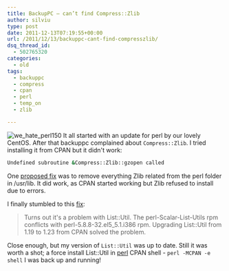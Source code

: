 ```yaml
---
title: BackupPC – can’t find Compress::Zlib
author: silviu
type: post
date: 2011-12-13T07:19:55+00:00
url: /2011/12/13/backuppc-cant-find-compresszlib/
dsq_thread_id:
  - 502765320
categories:
  - old
tags:
  - backuppc
  - compress
  - cpan
  - perl
  - temp_on
  - zlib

---
```

![we_hate_perl150](/blog/images/2011/we_hate_perl150.jpg) 
It all started with an update for perl by our lovely CentOS. After that backuppc complained about `Compress::Zlib`. I tried installing it from CPAN but it didn't work: 

```bash
Undefined subroutine &Compress::Zlib::gzopen called
```

One [proposed fix](http://d.hatena.ne.jp/lopnor/20071120/1195522440) was to remove everything Zlib related from the perl folder in /usr/lib. It did work, as CPAN started working but Zlib refused to install due to errors.

I finally stumbled to this [fix](http://www.backupcentral.com/phpBB2/two-way-mirrors-of-external-mailing-lists-3/backuppc-21/backuppc-cant-find-compress-zlib-after-recent-update-on-cen-106280/):

> Turns out it's a problem with List::Util. The perl-Scalar-List-Utils
> rpm conflicts with perl-5.8.8-32.el5_5.1.i386 rpm. Upgrading List::Util
> from 1.19 to 1.23 from CPAN solved the problem.

Close enough, but my version of `List::Util` was up to date. Still it was worth a shot; a force install List::Util in [perl](http://manpages.sgvulcan.com/perl.1.php) CPAN shell - `perl -MCPAN -e shell` I was back up and running!
